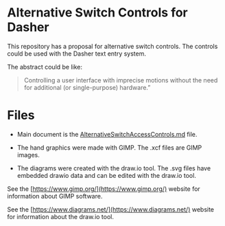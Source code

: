 # Alternative Switch Controls for Dasher
This repository has a proposal for alternative switch controls. The controls
could be used with the Dasher text entry system.

The abstract could be like:

>   Controlling a user interface with imprecise motions without the need for
>   additional (or single-purpose) hardware.”

# Files

-   Main document is the
    [AlternativeSwitchAccessControls.md](AlternativeSwitchAccessControls.md)
    file.

-   The hand graphics were made with GIMP. The .xcf files are GIMP images.

-   The diagrams were created with the draw.io tool. The .svg files have
    embedded drawio data and can be edited with the draw.io tool.

See the [https://www.gimp.org/](https://www.gimp.org/) website for information
about GIMP software.

See the [https://www.diagrams.net/](https://www.diagrams.net/) website for
information about the draw.io tool.
